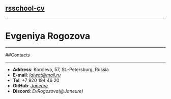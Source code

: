 ## [rsschool-cv](https://rs.school)
***
# Evgeniya Rogozova 
***
##Contacts
***
* **Address**: Koroleva, 57, St.-Petersburg, Russia 
* **E-mail**: *lalwat@mail.ru*
* **Tel**: +7 920 194 46 20
* **GitHub**: [*Janeure*](https://github.com/Janeure)
* **Discord**: *EvRogozova(@Janeure)*
